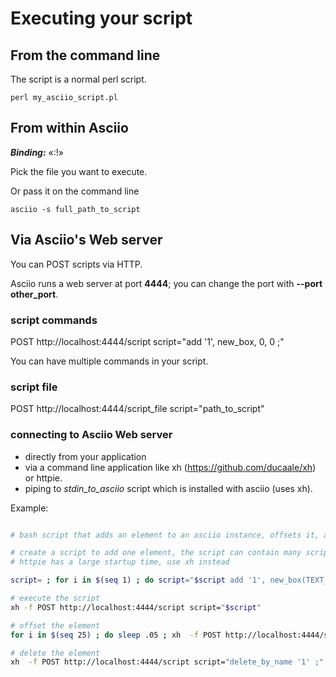 # Executing your script

## From the command line

The script is a normal perl script.

```
perl my_asciio_script.pl
```

## From within Asciio

***Binding:*** «:!»

Pick the file you want to execute.

Or pass it on the command line 

```
asciio -s full_path_to_script
```

## Via Asciio's Web server

You can POST scripts via HTTP. 

Asciio runs a web server at port **4444**; you can change the port with **--port other_port**. 

### script commands

POST http://localhost:4444/script script="add '1', new_box, 0, 0 ;"

You can have multiple commands in your script.

### script file

POST http://localhost:4444/script_file script="path_to_script"

### connecting to Asciio Web server

- directly from your application
- via a command line application like xh (https://github.com/ducaale/xh) or httpie.
- piping to *stdin_to_asciio* script which is installed with asciio (uses xh).

Example:

```bash

# bash script that adds an element to an asciio instance, offsets it, and deletes it

# create a script to add one element, the script can contain many scripting commands
# httpie has a large startup time, use xh instead

script= ; for i in $(seq 1) ; do script="$script add '1', new_box(TEXT_ONLY =>'$i'),  $((($i - 1) * 6)),  $((($i - 1) * 4)) ;" ; done

# execute the script
xh -f POST http://localhost:4444/script script="$script"

# offset the element
for i in $(seq 25) ; do sleep .05 ; xh  -f POST http://localhost:4444/script script="offset '1', 1, 1 ;" ; done

# delete the element
xh  -f POST http://localhost:4444/script script="delete_by_name '1' ;"

```

